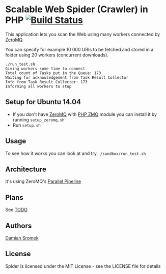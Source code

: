 # Scalable Web Spider (Crawler) in PHP [![Build Status](https://img.shields.io/travis/paq85/spider.svg)](https://travis-ci.org/paq85/spider)

This application lets you scan the Web using many workers connected by [ZeroMQ](http://zguide.zeromq.org/).

You can specify for example 10 000 URIs to be fetched and stored in a folder using 20 workers (concurrent downloads).

    ./run_test.sh 
    Giving workers some time to connect
    Total count of Tasks put in the Queue: 173
    Waiting for acknowledgement from Task Result Collector
    Info from Task Result Collector: 173
    Informing all workers to stop

## Setup for Ubuntu 14.04
- If you don't have [ZeroMQ](http://zguide.zeromq.org/) with [PHP ZMQ](https://pecl.php.net/package/zmq) module you can install it by running `setup_zeromq.sh`
- Run `setup.sh`

## Usage
To see how it works you can look at and try `./sandbox/run_test.sh`

## Architecture
It's using ZeroMQ's [Parallel Pipeline](http://zguide.zeromq.org/php:all#Divide-and-Conquer) 

## Plans
See [TODO](TODO.md)

## Authors
[Damian Sromek](damian.sromek@gmail.com)

## License
Spider is licensed under the MIT License - see the LICENSE file for details